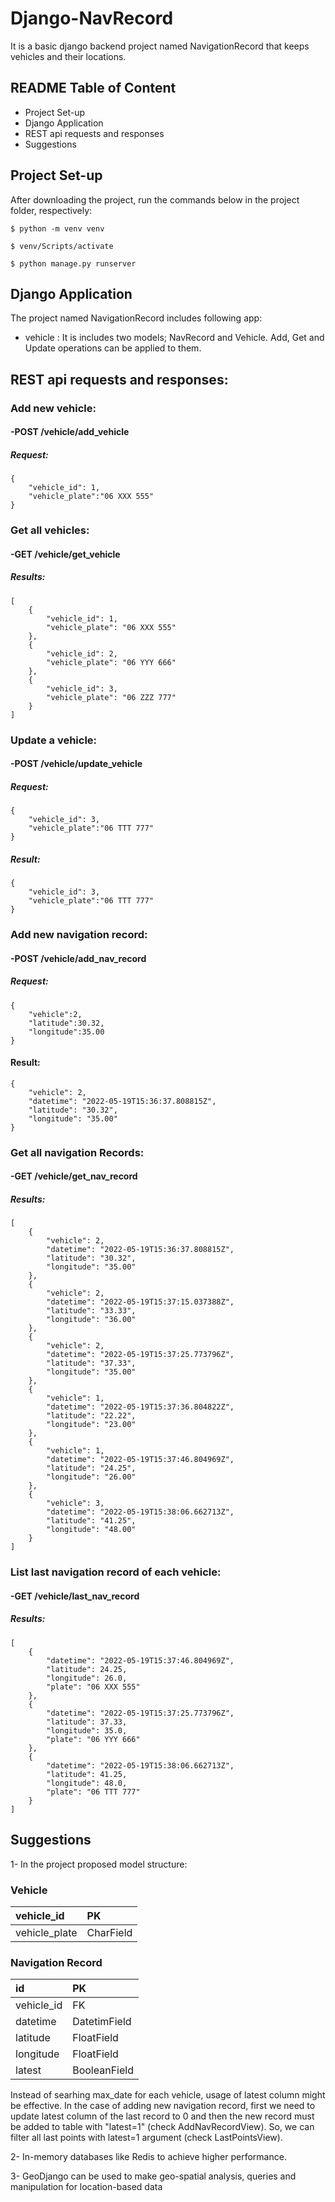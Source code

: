 # Django-NavRecord

It is a basic django backend project named NavigationRecord  that keeps vehicles and their locations.

## README Table of Content
- Project Set-up
- Django Application
- REST api requests and responses
- Suggestions

## Project Set-up

After downloading the project, run the commands below in the project folder, respectively:
```
$ python -m venv venv
```
```
$ venv/Scripts/activate
```
```
$ python manage.py runserver
```
## Django Application

  The project named NavigationRecord includes following app:
  - vehicle : It is includes two models; NavRecord and Vehicle. Add, Get and Update operations can be applied to them.

## REST api requests and responses:
### Add new vehicle: 
#### -POST /vehicle/add_vehicle
##### Request:
```
{
    "vehicle_id": 1,
    "vehicle_plate":"06 XXX 555"
}
```

### Get all vehicles:
#### -GET /vehicle/get_vehicle
##### Results:
```
[
    {
        "vehicle_id": 1,
        "vehicle_plate": "06 XXX 555"
    },
    {
        "vehicle_id": 2,
        "vehicle_plate": "06 YYY 666"
    },
    {
        "vehicle_id": 3,
        "vehicle_plate": "06 ZZZ 777"
    }
]
```

### Update a vehicle:
#### -POST /vehicle/update_vehicle
##### Request:
```
{
    "vehicle_id": 3,
    "vehicle_plate":"06 TTT 777"
}
```
##### Result:
```
{
    "vehicle_id": 3,
    "vehicle_plate":"06 TTT 777"
}
```


### Add new navigation record:
#### -POST /vehicle/add_nav_record
##### Request:
```
{
    "vehicle":2,
    "latitude":30.32,
    "longitude":35.00
}
```
#### Result:
```
{
    "vehicle": 2,
    "datetime": "2022-05-19T15:36:37.808815Z",
    "latitude": "30.32",
    "longitude": "35.00"
}
```
### Get all navigation Records:
#### -GET /vehicle/get_nav_record
##### Results:
```
[
    {
        "vehicle": 2,
        "datetime": "2022-05-19T15:36:37.808815Z",
        "latitude": "30.32",
        "longitude": "35.00"
    },
    {
        "vehicle": 2,
        "datetime": "2022-05-19T15:37:15.037388Z",
        "latitude": "33.33",
        "longitude": "36.00"
    },
    {
        "vehicle": 2,
        "datetime": "2022-05-19T15:37:25.773796Z",
        "latitude": "37.33",
        "longitude": "35.00"
    },
    {
        "vehicle": 1,
        "datetime": "2022-05-19T15:37:36.804822Z",
        "latitude": "22.22",
        "longitude": "23.00"
    },
    {
        "vehicle": 1,
        "datetime": "2022-05-19T15:37:46.804969Z",
        "latitude": "24.25",
        "longitude": "26.00"
    },
    {
        "vehicle": 3,
        "datetime": "2022-05-19T15:38:06.662713Z",
        "latitude": "41.25",
        "longitude": "48.00"
    }
]
```
### List last navigation record of each vehicle:
#### -GET /vehicle/last_nav_record
##### Results:
```
[
    {
        "datetime": "2022-05-19T15:37:46.804969Z",
        "latitude": 24.25,
        "longitude": 26.0,
        "plate": "06 XXX 555"
    },
    {
        "datetime": "2022-05-19T15:37:25.773796Z",
        "latitude": 37.33,
        "longitude": 35.0,
        "plate": "06 YYY 666"
    },
    {
        "datetime": "2022-05-19T15:38:06.662713Z",
        "latitude": 41.25,
        "longitude": 48.0,
        "plate": "06 TTT 777"
    }
]
```

## Suggestions

1- In the project proposed model structure: 

### Vehicle
| vehicle_id    | PK        |
|:------------- | :---------|
| vehicle_plate | CharField |

### Navigation Record
| id            | PK           |
|:------------- | :----------- |
| vehicle_id    | FK           |
| datetime      | DatetimField |
| latitude      | FloatField   |
| longitude     | FloatField   |
| latest        | BooleanField |

Instead of searhing max_date for each vehicle, usage of latest column might be effective. In the case of adding new navigation record, first we need to update latest column of the last record to 0 and then the new record must be added to table with "latest=1" (check AddNavRecordView). So, we can filter all last points with latest=1 argument (check LastPointsView).

2- In-memory databases like Redis to achieve higher performance.

3- GeoDjango can be used to make geo-spatial analysis, queries and manipulation for location-based data








